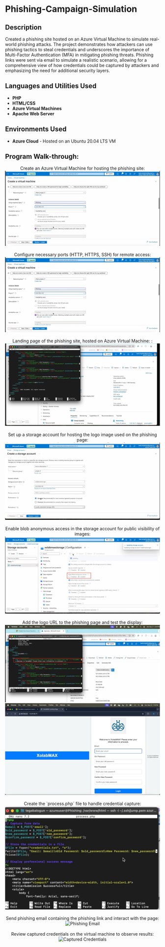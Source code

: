 <h1>Phishing-Campaign-Simulation</h1>

 

<h2>Description</h2>
Created a phishing site hosted on an Azure Virtual Machine to simulate real-world phishing attacks. The project demonstrates how attackers can use phishing tactics to steal credentials and underscores the importance of Multi-Factor Authentication (MFA) in mitigating phishing threats. Phishing links were sent via email to simulate a realistic scenario, allowing for a comprehensive view of how credentials could be captured by attackers and emphasizing the need for additional security layers.

<h2>Languages and Utilities Used</h2>

- <b>PHP</b>
- <b>HTML/CSS</b>
- <b>Azure Virtual Machines</b>
- <b>Apache Web Server</b>

<h2>Environments Used</h2>

- <b>Azure Cloud</b> - Hosted on an Ubuntu 20.04 LTS VM

<h2>Program Walk-through:</h2>


<p align="center">
Create an Azure Virtual Machine for hosting the phishing site: <br/>
<img src="images/create a vm"/>
<br />
<br />
Configure necessary ports (HTTP, HTTPS, SSH) for remote access:  <br/>
<img src="images/configure port"/>
<br />
<br />
Landing page of the phishing site, hosted on Azure Virtual Machine: : <br/>
<img src="images/landing page"/>
<br />
<br />
Set up a storage account for hosting the logo image used on the phishing page: <br/>
<img src="images/srorage account"/>
<br />
<br />
Enable blob anonymous access in the storage account for public visibility of images: <br/>
<img src="images/allow blob access"/>
<br />
<br />
Add the logo URL to the phishing page and test the display: <br/>
<img src="images/add img tag"/>
 <img src="images/Landing Page"/>
<br />
<br />
Create the `process.php` file to handle credential capture: <br/>
<img src="images/PHP file"/>
<br />
<br />
Send phishing email containing the phishing link and interact with the page: <br/>
<img src="https://example.com/phishing-email.png" height="80%" width="80%" alt="Phishing Email"/>
<br />
<br />
Review captured credentials on the virtual machine to observe results: <br/>
<img src="https://example.com/captured-credentials.png" height="80%" width="80%" alt="Captured Credentials"/>
</p>
